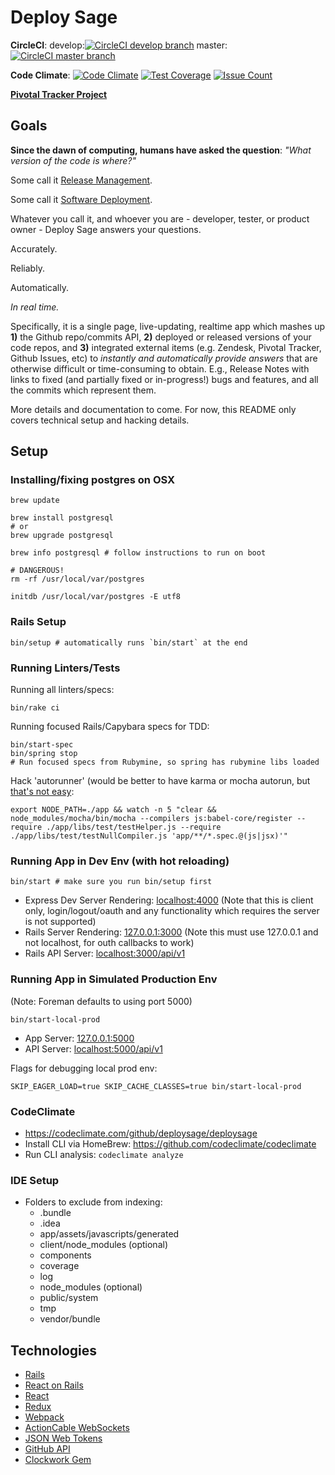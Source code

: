 # Deploy Sage


**CircleCI**:
develop:[![CircleCI develop branch](https://circleci.com/gh/deploysage/deploysage/tree/develop.png?circle-token=a57eb10766c67764175cabc928a7e4dca1b3538c)](https://circleci.com/gh/deploysage/deploysage/tree/develop)
master:[![CircleCI master branch](https://circleci.com/gh/deploysage/deploysage/tree/master.png?circle-token=a57eb10766c67764175cabc928a7e4dca1b3538c)](https://circleci.com/gh/deploysage/deploysage/tree/master)

**Code Climate**: [![Code Climate](https://codeclimate.com/github/deploysage/deploysage/badges/gpa.svg)](https://codeclimate.com/github/deploysage/deploysage)
[![Test Coverage](https://codeclimate.com/github/deploysage/deploysage/badges/coverage.svg)](https://codeclimate.com/github/deploysage/deploysage/coverage)
[![Issue Count](https://codeclimate.com/github/deploysage/deploysage/badges/issue_count.svg)](https://codeclimate.com/github/deploysage/deploysage)

**[Pivotal Tracker Project](https://www.pivotaltracker.com/n/projects/1477064)**

## Goals

**Since the dawn of computing, humans have asked the question**:
*"What version of the code is where?"*

Some call it [Release Management](https://en.wikipedia.org/wiki/Release_management).

Some call it [Software Deployment](https://en.wikipedia.org/wiki/Software_deployment).

Whatever you call it, and whoever you are - developer, tester, or product owner -
Deploy Sage answers your questions.

Accurately.

Reliably.

Automatically.

*In real time.*

Specifically, it is a single page, live-updating, realtime app which mashes up 
**1)** the Github repo/commits API,
**2)** deployed or released versions of your code repos, and
**3)** integrated external items (e.g. Zendesk, Pivotal Tracker, Github Issues, etc)
to *instantly and automatically provide answers* that are otherwise difficult
or time-consuming to obtain.  E.g., Release Notes with links to fixed
(and partially fixed or in-progress!) bugs and features, and all the commits
which represent them.

More details and documentation to come.  For now, this README only covers technical
setup and hacking details.

## Setup

### Installing/fixing postgres on OSX

```
brew update

brew install postgresql
# or
brew upgrade postgresql

brew info postgresql # follow instructions to run on boot

# DANGEROUS!
rm -rf /usr/local/var/postgres

initdb /usr/local/var/postgres -E utf8
```


### Rails Setup

```
bin/setup # automatically runs `bin/start` at the end
```

### Running Linters/Tests

Running all linters/specs:
```
bin/rake ci
```

Running focused Rails/Capybara specs for TDD:
```
bin/start-spec
bin/spring stop
# Run focused specs from Rubymine, so spring has rubymine libs loaded
```

Hack 'autorunner' (would be better to have karma or mocha autorun, but [that's not easy](https://www.pivotaltracker.com/story/show/110931190):
```
export NODE_PATH=./app && watch -n 5 "clear && node_modules/mocha/bin/mocha --compilers js:babel-core/register --require ./app/libs/test/testHelper.js --require ./app/libs/test/testNullCompiler.js 'app/**/*.spec.@(js|jsx)'"
```

### Running App in Dev Env (with hot reloading)

```
bin/start # make sure you run bin/setup first
```

* Express Dev Server Rendering: [localhost:4000](http://localhost:4000)
  (Note that this is client only, login/logout/oauth and any functionality
  which requires the server is not supported)
* Rails Server Rendering: [127.0.0.1:3000](http://127.0.0.1:3000)
  (Note this must use 127.0.0.1 and not localhost, for outh callbacks to work)
* Rails API Server: [localhost:3000/api/v1](http://localhost:3000/api/v1)

### Running App in Simulated Production Env

(Note: Foreman defaults to using port 5000)

```
bin/start-local-prod
```

* App Server: [127.0.0.1:5000](http://127.0.0.1:5000)
* API Server: [localhost:5000/api/v1](http://localhost:5000/api/v1)

Flags for debugging local prod env:

```
SKIP_EAGER_LOAD=true SKIP_CACHE_CLASSES=true bin/start-local-prod
```

### CodeClimate

* https://codeclimate.com/github/deploysage/deploysage
* Install CLI via HomeBrew: https://github.com/codeclimate/codeclimate
* Run CLI analysis: `codeclimate analyze`

### IDE Setup

* Folders to exclude from indexing:
  * .bundle
  * .idea
  * app/assets/javascripts/generated
  * client/node_modules (optional)
  * components
  * coverage
  * log
  * node_modules (optional)
  * public/system
  * tmp
  * vendor/bundle

## Technologies

* [Rails](http://rubyonrails.org)
* [React on Rails](https://github.com/shakacode/react_on_rails)
* [React](https://facebook.github.io/react)
* [Redux](http://redux.js.org/)
* [Webpack](https://webpack.github.io)
* [ActionCable WebSockets](https://github.com/rails/rails/tree/master/actioncable)
* [JSON Web Tokens](http://jwt.io)
* [GitHub API](https://developer.github.com)
* [Clockwork Gem](https://github.com/tomykaira/clockwork)
